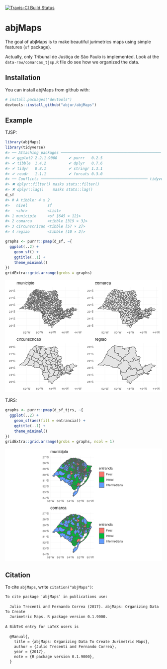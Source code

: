 
[![Travis-CI Build Status](https://travis-ci.org/abjur/abjMaps.svg?branch=master)](https://travis-ci.org/abjur/abjMaps)

abjMaps
=======

The goal of abjMaps is to make beautiful jurimetrics maps using simple features (`sf` package).

Actually, only Tribunal de Justiça de São Paulo is implemented. Look at the `data-raw/comarcas_tjsp.R` file do see how we organized the data.

Installation
------------

You can install abjMaps from github with:

``` r
# install.packages("devtools")
devtools::install_github("abjur/abjMaps")
```

Example
-------

TJSP:

``` r
library(abjMaps)
library(tidyverse)
#> ── Attaching packages ───────────────────────────────────────────── tidyverse 1.2.1 ──
#> ✔ ggplot2 2.2.1.9000     ✔ purrr   0.2.5     
#> ✔ tibble  1.4.2          ✔ dplyr   0.7.6     
#> ✔ tidyr   0.8.1          ✔ stringr 1.3.1     
#> ✔ readr   1.1.1          ✔ forcats 0.3.0
#> ── Conflicts ──────────────────────────────────────────────── tidyverse_conflicts() ──
#> ✖ dplyr::filter() masks stats::filter()
#> ✖ dplyr::lag()    masks stats::lag()
d_sf
#> # A tibble: 4 x 2
#>   nivel         sf                
#>   <chr>         <list>            
#> 1 municipio     <sf [645 × 12]>   
#> 2 comarca       <tibble [319 × 3]>
#> 3 circunscricao <tibble [57 × 2]> 
#> 4 regiao        <tibble [10 × 2]>
```

``` r
graphs <- purrr::pmap(d_sf, ~{
  ggplot(..2) +        
    geom_sf() +       
    ggtitle(..1) +     
    theme_minimal() 
})
gridExtra::grid.arrange(grobs = graphs)
```

![](README-fig-tjsp-1.png)

TJRS:

``` r
graphs <- purrr::pmap(d_sf_tjrs, ~{
  ggplot(..2) +        
    geom_sf(aes(fill = entrancia)) +       
    ggtitle(..1) +     
    theme_minimal() 
})
gridExtra::grid.arrange(grobs = graphs, ncol = 1)
```

![](README-fig-tjrs-1.png)

Citation
--------

To cite `abjMaps`, write `citation("abjMaps")`:

    To cite package ‘abjMaps’ in publications use:

      Julio Trecenti and Fernando Correa (2017). abjMaps: Organizing Data To Create
      Jurimetric Maps. R package version 0.1.9000.

    A BibTeX entry for LaTeX users is

      @Manual{,
        title = {abjMaps: Organizing Data To Create Jurimetric Maps},
        author = {Julio Trecenti and Fernando Correa},
        year = {2017},
        note = {R package version 0.1.9000},
      }
